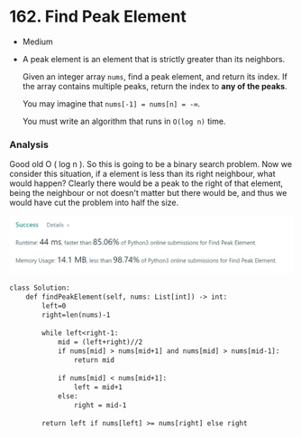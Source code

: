 # 162. Find Peak Element

* Medium
*   A peak element is an element that is strictly greater than its neighbors.

    Given an integer array `nums`, find a peak element, and return its index. If the array contains multiple peaks, return the index to **any of the peaks**.

    You may imagine that `nums[-1] = nums[n] = -∞`.

    You must write an algorithm that runs in `O(log n)` time.

### Analysis&#x20;

Good old O ( log n ). So this is going to be a binary search problem. Now we consider this situation, if a element is less than its right neighbour, what would happen? Clearly there would be a peak to the right of that element, being the neighbour or not doesn't matter but there would be, and thus we would have cut the problem into half the size.&#x20;

![](<../.gitbook/assets/image (18) (1).png>)

```
class Solution:
    def findPeakElement(self, nums: List[int]) -> int:
        left=0
        right=len(nums)-1
        
        while left<right-1:
            mid = (left+right)//2
            if nums[mid] > nums[mid+1] and nums[mid] > nums[mid-1]:
                return mid

            if nums[mid] < nums[mid+1]:
                left = mid+1
            else:
                right = mid-1

        return left if nums[left] >= nums[right] else right   
```
